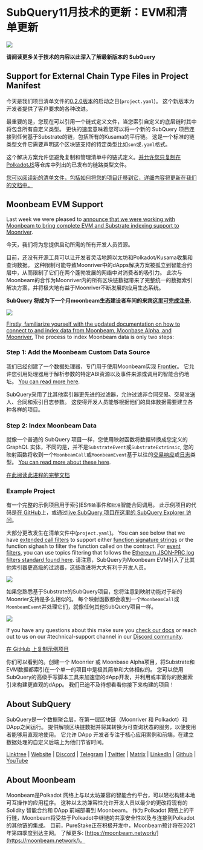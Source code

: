# SubQuery11月技术的更新：EVM和清单更新

![](https://miro.medium.com/max/1400/1*q9GErDrvAyacOPm97krV6Q.png)

**请阅读更多关于技术的内容以此深入了解最新版本的 SubQuery**

## Support for External Chain Type Files in Project Manifest

今天是我们项目清单文件的[0.2.0版本](https://doc.subquery.network/create/manifest/)的启动之日(`project.yaml`)。 这个新版本为开发者提供了客户要求的各种改进。

最重要的是，您现在可以引用一个链式定义文件，当您索引自定义的底层链时其中将包含所有自定义类型。 更快的速度意味着您可以将一个新的 SubQuery 项目连接到任何基于Substrate的链，包括所有的Kusama的平行链。 这是一个标准的链类型文件它需要声明这个区块链支持的特定类型比如`son`或`.yaml`格式。

这个解决方案允许您避免复制和管理清单中的链式定义。[并允许您只复制在PolkadotJS](https://github.com/polkadot-js/apps/tree/master/packages/apps-config/src/api/spec)等仓库中列出的已发布的链路类型文件。

[您可以阅读新的清单文件，包括如何将您的项目迁移到它，详细内容将更新在我们的文档中。](https://doc.subquery.network/create/manifest/)

## Moonbeam EVM Support

Last week we were pleased to [announce that we were working with Moonbeam to bring complete EVM and Substrate indexing support to Moonriver](../customer_announcements/20211028-moonbeam-evm.md).

今天，我们将为您提供启动所需的所有开发人员资源。

目前，还没有开源工具可以让开发者灵活地跨以太坊和Polkadot/Kusama收集和查询数据。 这种限制可能导致Moonriver中的dApps解决方案被孤立到智能合约层中，从而限制了它们在两个蓬勃发展的网络中对消费者的吸引力。 此次与Moonbeam的合作为Moonriver内的所有区块链数据带来了完整统一的数据索引解决方案，并将极大地有益于Moonriver不断发展的应用生态系统。

**SubQuery 将成为下一个月moonbeam生态建设者车间的来宾**[**这里可完成注册**](https://www.crowdcast.io/e/moonbuilders-ws/10)**.**

![](https://miro.medium.com/max/600/1*AET6Ek_PqFDRoc29Jiitnw.gif)

[Firstly, familiarize yourself with the updated documentation on how to connect to and index data from Moonbeam, Moonbase Alpha, and Moonriver.](https://doc.subquery.network/create/substrate-evm/) The process to index Moonbeam data is only two steps:

### Step 1: Add the Moonbeam Custom Data Source

我们已经创建了一个数据处理器，专门用于使用Moonbeam实现 [Frontier](https://github.com/paritytech/frontier)。 它允许您引用处理器用于解析参数的特定ABI资源以及事件来源或调用的智能合约地址。 [You can read more here](https://doc.subquery.network/create/substrate-evm/#data-source-spec).

SubQuery采用了比其他索引器更先进的过滤器，允许过滤非合同交易、交易发送人、合同和索引日志参数。 这使得开发人员能够根据他们的具体数据需要建立各种各样的项目。

### Step 2: Index Moonbeam Data

就像一个普通的 SubQuery 项目一样，您使用映射函数将数据转换成您定义的 GraphQL 实体，不同的是，并不是`SubstrateEvent`或`SubstrateExtrinsic`, 您的映射函数将收到一个`MoonbeamCall`或`MoonbeamEvent`基于以往的[交易响应](https://docs.ethers.io/v5/api/providers/types/#providers-TransactionResponse)或[日志](https://docs.ethers.io/v5/api/providers/types/#providers-Log)类型。 [You can read more about these here](https://doc.subquery.network/create/substrate-evm/#frontierevmcall).

[在此阅读此进程的完整文档](https://doc.subquery.network/create/substrate-evm/#frontierevmcall)

### Example Project

有一个完整的示例项目用于索引ES`传输`事件和`批准`智能合同调用。 此示例项目的代码是[在 GitHub](https://github.com/subquery/tutorials-moonriver-evm-starter)上，或通过[live SubQuery 项目在这里的 SubQuery Explorer 访问](https://explorer.subquery.network/subquery/subquery/moonriver-evm-starter-project)。

大部分更改发生在清单文件中(`project.yaml`)。 You can see below that we have [extended call filters](https://doc.subquery.network/create/substrate-evm/#call-filters) to support either [function signature strings](https://docs.ethers.io/v5/api/utils/abi/fragments/#FunctionFragment) or the function sighash to filter the function called on the contract. For [event filters](https://doc.subquery.network/create/substrate-evm/#event-filters), you can use topics filtering that follows the [Ethereum JSON-PRC log filters standard found here](https://docs.ethers.io/v5/concepts/events/). 请注意，SubQuery为Moonbeam EVM引入了比其他索引器更高级的过滤器，这些改进将大大有利于开发人员。

![](https://miro.medium.com/max/700/1*4JRHItnILfCie4FT6sYLEA.png)

如果您熟悉基于Substrate的SubQuery项目，您将注意到映射功能对于新的Moonrier支持是多么相似的。 每个映射函数都会收到一个`MoonbeamCall`或`MoonbeamEvent`并处理它们，就像任何其他SubQuery项目一样。

![](https://miro.medium.com/max/700/1*k4_uJYYCsTnPRRJ7avq2WA.png)

If you have any questions about this make sure you [check our docs](https://doc.subquery.network/create/substrate-evm) or reach out to us on our #technical-support channel in our [Discord community](https://discord.com/invite/subquery).

[在 GitHub 上复制示例项目](https://github.com/subquery/tutorials-moonriver-evm-starter)

你们可以看到的。创建一个 Moonrier 或 Moonbase Alpha项目，将Substrate和EVM数据都索引在一个单一的项目中是极其简单和大体相似的。 您可以使用SubQuery的高级手写脚本工具来加速您的dApp开发，并利用或丰富你的数据索引来构建更直观的dApp。 我们已迫不及待想看看你接下来构建的项目！

## About SubQuery

SubQuery是一个数据聚合层，在第一层区块链（Moonriver 和 Polkadot）和DApp之间运行。 提供解锁区块链数据并将其转换为可查询状态的服务，以便使用者能够用直观地使用。 它允许 DApp 开发者专注于核心应用案例和前端，在建立数据处理的自定义后端上为他们节省时间。

​​[Linktree](https://linktr.ee/subquerynetwork)  |  [Website](https://subquery.network/)  |  [Discord](https://discord.com/invite/78zg8aBSMG)  |  [Telegram](https://t.me/subquerynetwork)  |  [Twitter](https://twitter.com/subquerynetwork)  |  [Matrix](https://matrix.to/#/#subquery:matrix.org)  |  [LinkedIn](https://www.linkedin.com/company/subquery)  |  [Github](https://github.com/subquery/subql)  |  [YouTube](https://www.youtube.com/channel/UCi1a6NUUjegcLHDFLr7CqLw)

## About Moonbeam

Moonbeam是Polkadot 网络上与以太坊兼容的智能合约平台，可以轻松构建本地可互操作的应用程序。 这种以太坊兼容性允许开发人员以最少的更改将现有的 Solidity 智能合约和 DApp 前端部署到 Moonbeam。 作为 Polkadot 网络上的平行链，Moonbeam将受益于Polkadot中继链的共享安全性以及与连接到Polkadot的其他链的集成。 目前，PureStake正在积极开发中，Moonbeam预计将在2021年第四季度到达主网。 了解更多: [https://moonbeam.network/](https://moonbeam.network/)。
